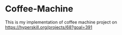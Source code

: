 # Coffee-Machine
This is my implementation of coffee machine project on https://hyperskill.org/projects/68?goal=391
